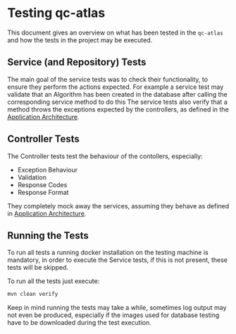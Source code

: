 # Testing qc-atlas


This document gives an overview on what has been tested in the `qc-atlas` and how the tests in the project may be executed.

## Service (and Repository) Tests

The main goal of the service tests was to check their functionality, to ensure they perform the actions expected.
For example a service test may validate that an Algorithm has been created in the database after calling the corresponding service method to do this
The service tests also verify that a method throws the exceptions expected by the controllers, as defined in the [Application Architecture](application-architecture.md). 

## Controller Tests

The Controller tests test the behaviour of the contollers, especially:

- Exception Behaviour
- Validation
- Response Codes
- Response Format

They completely mock away the services, assuming they behave as defined in [Application Architecture](application-architecture.md).

## Running the Tests

To run all tests a running docker installation on the testing machine is mandatory, in order to execute the Service tests, if this is not present, these tests will be skipped.

To run all the tests just execute:
```bash
mvn clean verify
```

Keep in mind running the tests may take a while, sometimes log output may not even be produced, especially if the images used for database testing have to be
downloaded during the test execution.
